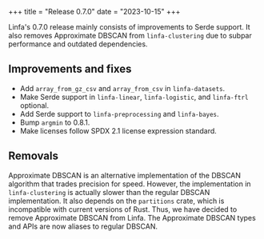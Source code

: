 +++
title = "Release 0.7.0"
date = "2023-10-15"
+++

Linfa's 0.7.0 release mainly consists of improvements to Serde support. It also removes Approximate DBSCAN from `linfa-clustering` due to subpar performance and outdated dependencies.

## Improvements and fixes

 * Add `array_from_gz_csv` and `array_from_csv` in `linfa-datasets`.
 * Make Serde support in `linfa-linear`, `linfa-logistic`, and `linfa-ftrl` optional.
 * Add Serde support to `linfa-preprocessing` and `linfa-bayes`.
 * Bump `argmin` to 0.8.1.
 * Make licenses follow SPDX 2.1 license expression standard.

## Removals

Approximate DBSCAN is an alternative implementation of the DBSCAN algorithm that trades precision for speed. However, the implementation in `linfa-clustering` is actually slower than the regular DBSCAN implementation. It also depends on the `partitions` crate, which is incompatible with current versions of Rust. Thus, we have decided to remove Approximate DBSCAN from Linfa. The Approximate DBSCAN types and APIs are now aliases to regular DBSCAN.
